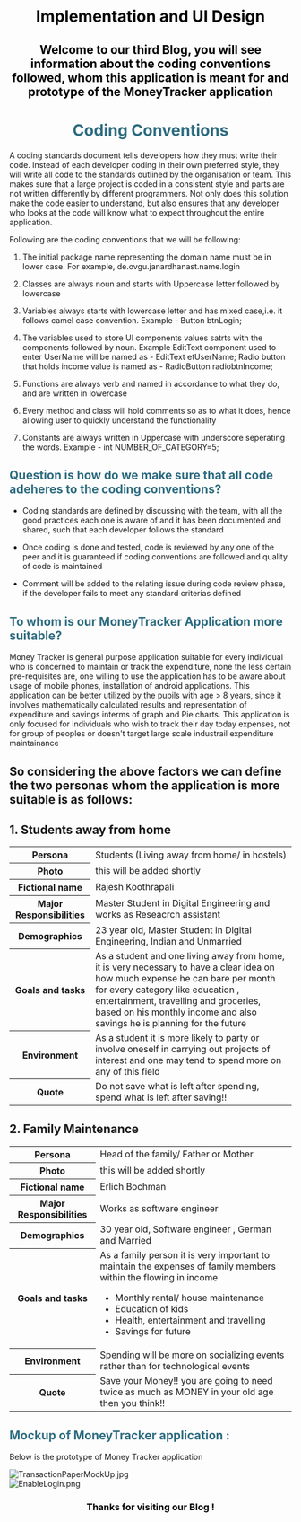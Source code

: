 
<h1 style="color: #000000; text-align:center;">Implementation and UI Design</h1>
<h2 style="color: #000000; text-align:center;">Welcome to our third Blog, you will see information about the coding conventions followed, whom this application is meant for and prototype of the MoneyTracker application</h2>

<div>
<h1 style="color: #2e6c80; text-align:center;">Coding Conventions</h1>
<p> A coding standards document tells developers how they must write their code. Instead of each developer coding in their own preferred style, they will write all code to the standards outlined by the organisation or team. This makes sure that a large project is coded in a consistent style and parts are not written differently by different programmers. Not only does this solution make the code easier to understand, but also ensures that any developer who looks at the code will know what to expect throughout the entire application.</p>
<p>Following are the coding conventions that we will be following: </p>
<div>
<ol>
<li><p>The initial package name representing the domain name must be in lower case. For example, de.ovgu.janardhanast.name.login</p></li>
<li><p>Classes are always noun and starts with Uppercase letter followed by lowercase </p></li>
<li><p>Variables always starts with lowercase letter and has mixed case,i.e. it follows camel case convention. Example - Button btnLogin; </p></li>
<li><p>The variables used to store UI components values satrts with the components followed by noun. Example EditText component used to enter UserName will be named as - EditText etUserName;  Radio button that holds income value is named as - RadioButton radiobtnIncome;</p></li>
<li> <p>Functions are always verb and named in accordance to what they do, and are written in lowercase </p></li>
<li><p>Every method and class will hold comments so as to what it does, hence allowing user to quickly understand the functionality</p></li>
<li><p>Constants are always written in Uppercase with underscore seperating the words. Example - int NUMBER_OF_CATEGORY=5;</p></li>
</ol>
</div>
<h2 style="color: #2e6c80;">Question is how do we make sure that all code adeheres to the coding conventions?</h2>
<div>
<ul>
<li><p>Coding standards are defined by discussing with the team, with all the good practices each one is aware of and it has been documented and shared, such that each developer follows the standard </p></li>
<li><p>Once coding is done and tested, code is reviewed by any one of the peer and it is guaranteed if coding conventions are followed and quality of code is maintained </p></li>
<li><p>Comment will be added to the relating issue during code review phase, if the developer fails to meet any standard criterias defined</p></li>
</ul>
</div>
<h2 style="color: #2e6c80;">To whom is our MoneyTracker Application more suitable?</h2>
<p>Money Tracker is general purpose application suitable for every individual who is concerned to maintain or track the expenditure, none the less certain pre-requisites are, one willing to use the application has to be aware about usage of mobile phones, installation of android applications. This application can be better utilized by the pupils with age > 8 years, since it involves mathematically calculated results and representation of expenditure and savings interms of graph and Pie charts. This application is only focused for individuals who wish to track their day today expenses, not for group of peoples or doesn't target large scale industrail expenditure maintainance </p>
<h2>So considering the above factors we can define the two personas whom the application is more suitable is as follows: </h2>

<h2>1. Students away from home</h2>

<div>
<table>
<tr>
<th colspan="4">Persona</th>
<td colspan="8"> Students (Living away from home/ in hostels)</td>
</tr>

<tr>
<th colspan="4">Photo</th>
<td colspan="8"> this will be added shortly</td>
</tr>

<tr>
<th colspan="4">Fictional name</th>
<td colspan="8"> Rajesh Koothrapali</td>
</tr>

<tr>
<th colspan="4">Major Responsibilities</th>
<td colspan="8"> Master Student in Digital Engineering and works as Reseacrch assistant</td>
</tr>

<tr>
<th colspan="4">Demographics</th>
<td colspan="8"> 23 year old, Master Student in Digital Engineering, Indian and Unmarried</td>
</tr>

<tr>
<th colspan="4">Goals and tasks</th>
<td colspan="8"> As a student and one living away from home, it is very necessary to have a clear idea on how much expense he can bare per month for every category like education , entertainment, travelling and groceries, based on his monthly income and also savings he is planning for the future </td>
</tr>

<tr>
<th colspan="4">Environment</th>
<td colspan="8">As a student it is more likely to party or involve oneself in carrying out projects of interest and one may tend to spend more on any of this field</td>
</tr>

<tr>
<th colspan="4">Quote</th>
<td colspan="8">Do not save what is left after spending, spend what is left after saving!!</td>
</tr>
</table>
</div>

<h2>2. Family Maintenance</h2>

<div>
<table>
<tr>
<th colspan="4">Persona</th>
<td colspan="8"> Head of the family/ Father or Mother</td>
</tr>

<tr>
<th colspan="4">Photo</th>
<td colspan="8"> this will be added shortly</td>
</tr>

<tr>
<th colspan="4">Fictional name</th>
<td colspan="8"> Erlich Bochman</td>
</tr>

<tr>
<th colspan="4">Major Responsibilities</th>
<td colspan="8"> Works as software engineer</td>
</tr>

<tr>
<th colspan="4">Demographics</th>
<td colspan="8"> 30 year old, Software engineer , German and Married</td>
</tr>

<tr>
<th colspan="4">Goals and tasks</th>
<td colspan="8"> As a family person it is very important to maintain the expenses of family members within the flowing in income
<ul>
<li>Monthly rental/ house maintenance</li>
<li>Education of kids</li>
<li>Health, entertainment and travelling</li>
<li>Savings for future</li>
</ul>
</td>
</tr>

<tr>
<th colspan="4">Environment</th>
<td colspan="8">Spending will be more on socializing events rather than for technological events</td>
</tr>

<tr>
<th colspan="4">Quote</th>
<td colspan="8">Save your Money!! you are going to need twice as much as MONEY in your old age then you think!! </td>
</tr>

</table>
</div>

<h2 style="color: #2e6c80;">Mockup of MoneyTracker application :</h2>
<p>Below is the prototype of Money Tracker application </p>
<div>
<img style="align:center;" src="/isee2017-codecrunch/images/TransactionPaperMockUp.jpg" alt="TransactionPaperMockUp.jpg"/> 
</div>

<div>
 <img style="align:center;" src="/isee2017-codecrunch/images/ELogin.png" alt="EnableLogin.png"/>  
</div>

<h3 style="color: #000000; text-align:center;">Thanks for visiting our Blog !</h3>

